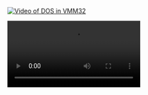 
[![Video of DOS in VMM32]()](https://player.bilibili.com/player.html?aid=368941619&bvid=BV1E94y1K7Gs)

<video controls src="https://github.com/pufengdu/RetroFuns/blob/main/WIN9XME/VMM32_DOS.mp4" />

<iframe src="https://player.bilibili.com/player.html?aid=368941619&bvid=BV1E94y1K7Gs&cid=1411689238&p=1" scrolling="no" border="0" frameborder="no" framespacing="0" allowfullscreen="true"> </iframe>


